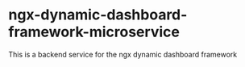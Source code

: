 # ngx-dynamic-dashboard-framework-microservice
This is a backend service for the ngx dynamic dashboard framework 
